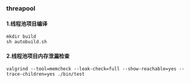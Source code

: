 ### threapool

#### 1.线程池项目编译
```shell
mkdir build
sh autobuild.sh
```

#### 2.线程池项目内存泄漏检查
```shell
valgrind --tool=memcheck --leak-check=full --show-reachable=yes --trace-children=yes ./bin/test
```

